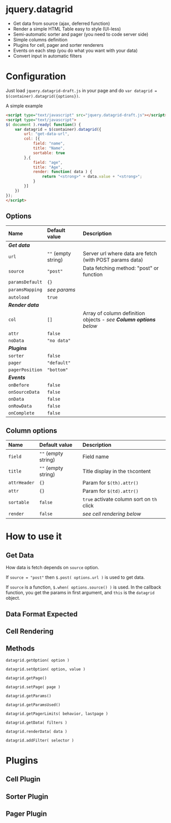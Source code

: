jquery.datagrid
===============

- Get data from source (ajax, deferred function)
- Render a simple HTML Table easy to style (UI-less)
- Semi-automatic sorter and pager (you need to code server side)
- Simple columns definition
- Plugins for cell, pager and sorter renderers
- Events on each step (you do what you want with your data)
- Convert input in automatic filters

# Configuration

Just load `jquery.datagrid-draft.js` in your page and do `var datagrid = $(container).datagrid({options})`.

A simple example

```html
<script type="text/javascript" src="jquery.datagrid-draft.js"></script>
<script type="text/javascript">
$( document ).ready( function() {
	var datagrid = $(container).datagrid({
		url: "get-data-url",
		col: [{
			field: "name",
			title: "Name",
			sortable: true
		},{
			field: "age",
			title: "Age",
			render: function( data ) {
				return "<strong>" + data.value + "<strong>";
			}
		}]
	})
});	
</script>
```

## Options

Name				| Default value			| Description
 :--- 				| :--- 					| :---
__*Get data*__		|
`url` 				| `""` (empty string)	| Server url where data are fetch (with POST params data)
`source`			| `"post"`				| Data fetching method: "post" or function
`paramsDefault` 	| `{}`					| 
`paramsMapping` 	| *see params*			| 
`autoload` 			| `true`				| 
__*Render data*__	|
`col`				| `[]`					| Array of column definition objects - *see __Column options__ below*
`attr` 				| `false`				| 
`noData` 			| `"no data"`			| 
__*Plugins*__		|
`sorter` 			| `false`				| 
`pager`				| `"default"`			| 
`pagerPosition` 	| `"bottom"`			| 
__*Events*__		|
`onBefore` 			| `false`				| 
`onSourceData` 		| `false`				| 
`onData` 			| `false`				| 
`onRowData` 		| `false`				| 
`onComplete` 		| `false`				| 

## Column options

Name				| Default value			| Description
 :--- 				| :--- 					| :---
`field` 			| `""` (empty string)	| Field name
`title` 			| `""` (empty string)	| Title display in the `th`content
`attrHeader` 		| `{}`					| Param for `$(th).attr()`
`attr` 				| `{}`					| Param for `$(td).attr()`
`sortable` 			| `false`				| `true` activate column sort on `th` click
`render` 			| `false`				| *see cell rendering below*

# How to use it

## Get Data

How data is fetch depends on `source` option.

If `source = "post"` then `$.post( options.url )` is used to get data.

If `source` is a function, `$.when( options.source() )` is used. In the callback function, you get the params in first argument, and `this` is the `datagrid` object.

## Data Format Expected

## Cell Rendering

## Methods

`datagrid.getOption( option )`

`datagrid.setOption( option, value )`

`datagrid.getPage()`

`datagrid.setPage( page )`

`datagrid.getParams()`

`datagrid.getParamsUsed()`

`datagrid.getPagerLimits( behavior, lastpage )`

`datagrid.getData( filters )`

`datagrid.renderData( data )`

`datagrid.addFilter( selector )`

# Plugins

## Cell Plugin

## Sorter Plugin

## Pager Plugin

